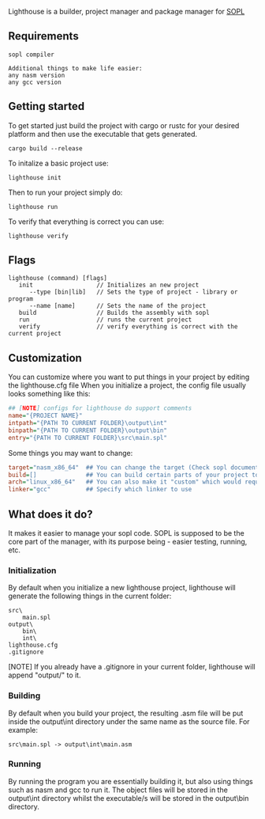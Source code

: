 Lighthouse is a builder, project manager and package manager for [SOPL](https://github.com/Dimitar85898/SOPL)

## Requirements
```
sopl compiler

Additional things to make life easier:
any nasm version
any gcc version   
```

## Getting started
To get started just build the project with cargo or rustc for your desired platform and then use the executable that gets generated.
```
cargo build --release 
```

To initalize a basic project use:
```
lighthouse init 
```
Then to run your project simply do:
```
lighthouse run
```
To verify that everything is correct you can use:
```
lighthouse verify
```
## Flags
```
lighthouse (command) [flags]
   init                  // Initializes an new project
      --type [bin|lib]   // Sets the type of project - library or program
      --name [name]      // Sets the name of the project
   build                 // Builds the assembly with sopl
   run                   // runs the current project
   verify                // verify everything is correct with the current project
```
## Customization
You can customize where you want to put things in your project by editing the lighthouse.cfg file
When you initialize a project, the config file usually looks something like this:
```cfg
## [NOTE] configs for lighthouse do support comments
name="{PROJECT NAME}"
intpath="{PATH TO CURRENT FOLDER}\output\int"
binpath="{PATH TO CURRENT FOLDER}\output\bin"
entry="{PATH TO CURRENT FOLDER}\src\main.spl"
```
Some things you may want to change:
```cfg
target="nasm_x86_64"  ## You can change the target (Check sopl documentation for currently supported targets)
build=[]              ## You can build certain parts of your project to then be linked together with the linker
arch="linux_x86_64"   ## You can also make it "custom" which would require you to also have arch_path as a variable that points to the json file (in the same folder you have to also have a cfg file with the same name as the json - checkout examples/arcs in SOPL repository)
linker="gcc"          ## Specify which linker to use
```
## What does it do?
It makes it easier to manage your sopl code. SOPL is supposed to be the core part of the manager, with its purpose being - easier testing, running, etc.

### Initialization
By default when you initialize a new lighthouse project, lighthouse will generate the following things in the current folder:
```
src\
    main.spl
output\
    bin\
    int\
lighthouse.cfg
.gitignore
```
[NOTE] If you already have a .gitignore in your current folder, lighthouse will append "output/" to it.

### Building
By default when you build your project, the resulting .asm file will be put inside the output\int directory under the same name as the source file. For example:
```
src\main.spl -> output\int\main.asm
```
### Running
By running the program you are essentially building it, but also using things such as nasm and gcc to run it.
The object files will be stored in the output\int directory whilst the executable/s will be stored in the output\bin directory.